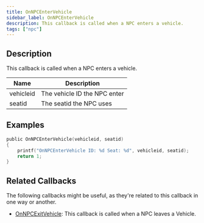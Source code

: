 ```yaml
---
title: OnNPCEnterVehicle
sidebar_label: OnNPCEnterVehicle
description: This callback is called when a NPC enters a vehicle.
tags: ["npc"]
---
```


## Description

This callback is called when a NPC enters a vehicle.

| Name         | Description                                             |
| ------------ | ------------------------------------------------------- |
| vehicleid    | The vehicle ID the NPC enter                            |
| seatid       | The seatid the NPC uses                                 |

## Examples

```c
public OnNPCEnterVehicle(vehicleid, seatid)
{
    printf("OnNPCEnterVehicle ID: %d Seat: %d", vehicleid, seatid);
    return 1;
}
```

## Related Callbacks

The following callbacks might be useful, as they're related to this callback in one way or another. 

- [OnNPCExitVehicle](OnNPCExitVehicle): This callback is called when a NPC leaves a Vehicle.
